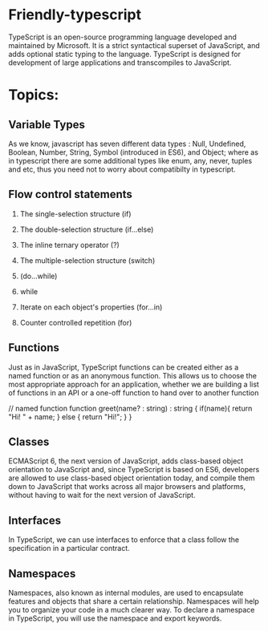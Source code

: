 # Friendly-typescript
TypeScript is an open-source programming language developed and maintained by Microsoft. It is a strict syntactical superset of JavaScript, and adds optional static typing to the language. TypeScript is designed for development of large applications and transcompiles to JavaScript.
# Topics:
## Variable Types
As we know, javascript has seven different data types : Null, Undefined, Boolean, Number, String, Symbol (introduced in ES6), and Object;
where as in typescript there are some additional types like enum, any, never, tuples and etc, thus you need not to worry about compatibilty in typescript.

## Flow control statements
1. The single-selection structure (if)

2. The double-selection structure (if…else)

3. The inline ternary operator (?)

4. The multiple-selection structure (switch)

5. (do…while)

6. while

7. Iterate on each object's properties (for…in)

8. Counter controlled repetition (for)


## Functions

Just as in JavaScript, TypeScript functions can be created either as a named function or as an
anonymous function. This allows us to choose the most appropriate approach for an
application, whether we are building a list of functions in an API or a one-off function to hand
over to another function

// named function
function greet(name? : string) : string {
if(name){
return "Hi! " + name;
}
else
{
return "Hi!";
}
}

## Classes

ECMAScript 6, the next version of JavaScript, adds class-based object orientation to
JavaScript and, since TypeScript is based on ES6, developers are allowed to use class-based
object orientation today, and compile them down to JavaScript that works across all major
browsers and platforms, without having to wait for the next version of JavaScript.

## Interfaces
In TypeScript, we can use interfaces to enforce that a class follow the specification in a
particular contract.

## Namespaces
Namespaces, also known as internal modules, are used to encapsulate features and objects that
share a certain relationship. Namespaces will help you to organize your code in a much
clearer way. To declare a namespace in TypeScript, you will use the namespace and export
keywords.
